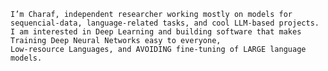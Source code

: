     I’m Charaf, independent researcher working mostly on models for sequencial-data, language-related tasks, and cool LLM-based projects.
    I am interested in Deep Learning and building software that makes Training Deep Neural Networks easy to everyone, 
    Low-resource Languages, and AVOIDING fine-tuning of LARGE language models.



